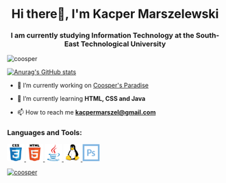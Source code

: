 <h1 align="center">Hi there👋, I'm Kacper Marszelewski</h1>
<h3 align="center">I am currently studying Information Technology at the South-East Technological University</h3>

<p align="left"> <img src="https://komarev.com/ghpvc/?username=coosper&label=Profile%20views&color=0e75b6&style=flat" alt="coosper" /> </p>

[![Anurag's GitHub stats](https://github-readme-stats.vercel.app/api?username=coosper)](https://github.com/anuraghazra/github-readme-stats)

- 🔭 I’m currently working on [Coosper's Paradise](coosper.github.io)

- 🌱 I’m currently learning **HTML, CSS and Java**

- 📫 How to reach me **kacpermarszel@gmail.com**

<h3 align="left">Languages and Tools:</h3>
<p align="left"> <a href="https://www.w3schools.com/css/" target="_blank" rel="noreferrer"> <img src="https://raw.githubusercontent.com/devicons/devicon/master/icons/css3/css3-original-wordmark.svg" alt="css3" width="40" height="40"/> </a> <a href="https://www.w3.org/html/" target="_blank" rel="noreferrer"> <img src="https://raw.githubusercontent.com/devicons/devicon/master/icons/html5/html5-original-wordmark.svg" alt="html5" width="40" height="40"/> </a> <a href="https://www.java.com" target="_blank" rel="noreferrer"> <img src="https://raw.githubusercontent.com/devicons/devicon/master/icons/java/java-original.svg" alt="java" width="40" height="40"/> </a> <a href="https://www.linux.org/" target="_blank" rel="noreferrer"> <img src="https://raw.githubusercontent.com/devicons/devicon/master/icons/linux/linux-original.svg" alt="linux" width="40" height="40"/> </a> <a href="https://www.photoshop.com/en" target="_blank" rel="noreferrer"> <img src="https://raw.githubusercontent.com/devicons/devicon/master/icons/photoshop/photoshop-line.svg" alt="photoshop" width="40" height="40"/> </a> </p>

<p align="left"> <a href="https://github.com/ryo-ma/github-profile-trophy"><img src="https://github-profile-trophy.vercel.app/?username=coosper" alt="coosper" /></a> </p>
